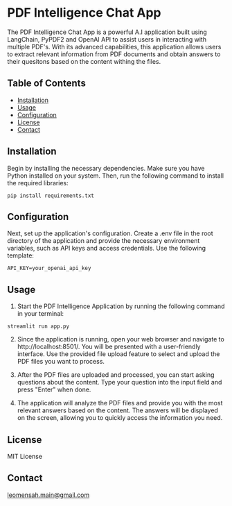# PDF Intelligence Chat App

The PDF Intelligence Chat App is a powerful A.I application built
using LangChain, PyPDF2 and OpenAI API to assist users in 
interacting with multiple PDF's. With its advanced capabilities, 
this application allows users to extract relevant information from 
PDF documents and obtain answers to their quesitons based on the 
content withing the files.

## Table of Contents

- [Installation](#installation)
- [Usage](#usage)
- [Configuration](#configuration)
- [License](#license)
- [Contact](#contact)


## Installation

Begin by installing the necessary dependencies. Make sure you have Python installed on your system. Then, run the following command to install the required libraries:

```shell
pip install requirements.txt
```

## Configuration

Next, set up the application's configuration. Create a .env file in the root directory of the application and provide the necessary environment variables, such as API keys and access credentials. Use the following template:
```shell
API_KEY=your_openai_api_key
```

## Usage
1. Start the PDF Intelligence Application by running the following command in your terminal:
```shell
streamlit run app.py
```
2. Since the application is running, open your web browser and navigate to http://localhost:8501/. You will be presented with a user-friendly interface. Use the provided file upload feature to select and upload the PDF files you want to process.

3. After the PDF files are uploaded and processed, you can start asking questions about the content. Type your question into the input field and press "Enter" when done.

4. The application will analyze the PDF files and provide you with the most relevant answers based on the content. The answers will be displayed on the screen, allowing you to quickly access the information you need.

## License
MIT License

## Contact
leomensah.main@gmail.com

